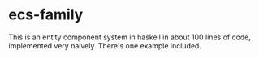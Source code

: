 
ecs-family
==========

This is an entity component system in haskell in about 100 lines of code,
implemented very naively. There's one example included.
